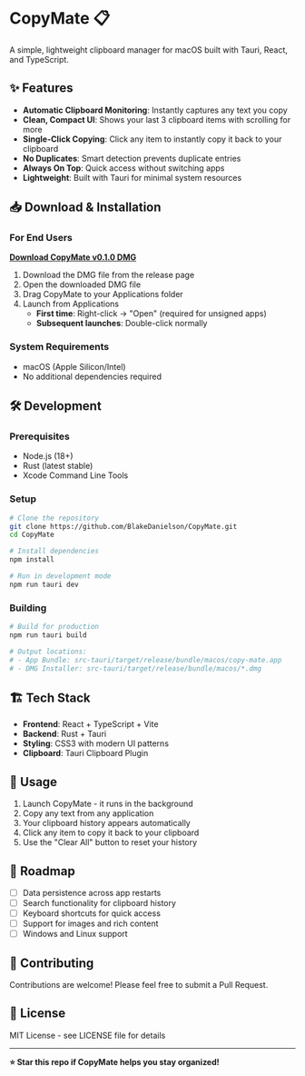 # CopyMate 📋

A simple, lightweight clipboard manager for macOS built with Tauri, React, and TypeScript.

## ✨ Features

- **Automatic Clipboard Monitoring**: Instantly captures any text you copy
- **Clean, Compact UI**: Shows your last 3 clipboard items with scrolling for more
- **Single-Click Copying**: Click any item to instantly copy it back to your clipboard  
- **No Duplicates**: Smart detection prevents duplicate entries
- **Always On Top**: Quick access without switching apps
- **Lightweight**: Built with Tauri for minimal system resources

## 📥 Download & Installation

### For End Users

**[Download CopyMate v0.1.0 DMG](https://github.com/BlakeDanielson/CopyMate/releases/tag/v0.1.0)**

1. Download the DMG file from the release page
2. Open the downloaded DMG file
3. Drag CopyMate to your Applications folder
4. Launch from Applications
   - **First time**: Right-click → "Open" (required for unsigned apps)
   - **Subsequent launches**: Double-click normally

### System Requirements
- macOS (Apple Silicon/Intel)
- No additional dependencies required

## 🛠️ Development

### Prerequisites
- Node.js (18+)
- Rust (latest stable)
- Xcode Command Line Tools

### Setup
```bash
# Clone the repository
git clone https://github.com/BlakeDanielson/CopyMate.git
cd CopyMate

# Install dependencies
npm install

# Run in development mode
npm run tauri dev
```

### Building
```bash
# Build for production
npm run tauri build

# Output locations:
# - App Bundle: src-tauri/target/release/bundle/macos/copy-mate.app
# - DMG Installer: src-tauri/target/release/bundle/macos/*.dmg
```

## 🏗️ Tech Stack

- **Frontend**: React + TypeScript + Vite
- **Backend**: Rust + Tauri
- **Styling**: CSS3 with modern UI patterns
- **Clipboard**: Tauri Clipboard Plugin

## 📝 Usage

1. Launch CopyMate - it runs in the background
2. Copy any text from any application
3. Your clipboard history appears automatically
4. Click any item to copy it back to your clipboard
5. Use the "Clear All" button to reset your history

## 🚀 Roadmap

- [ ] Data persistence across app restarts
- [ ] Search functionality for clipboard history  
- [ ] Keyboard shortcuts for quick access
- [ ] Support for images and rich content
- [ ] Windows and Linux support

## 🤝 Contributing

Contributions are welcome! Please feel free to submit a Pull Request.

## 📄 License

MIT License - see LICENSE file for details

---

**⭐ Star this repo if CopyMate helps you stay organized!**
